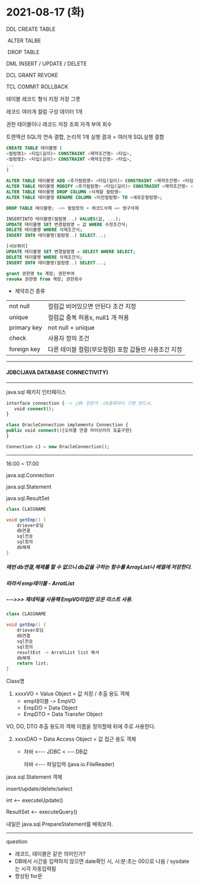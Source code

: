 # 2021-08-17 (화)



DDL CREATE TABLE

​         ALTER TALBE

​         DROP TABLE

DML INSERT / UPDATE / DELETE

DCL GRANT REVOKE

TCL COMMIT ROLLBACK



테이블 레코드 형식 지정 저장 그릇

레코드 여러개 컬럼 구성 데이터 1개

권한 테이블이나 레코드 저장 조회 자격 부여 회수

트랜잭션 SQL의 연속 결합, 논리적 1개 실행 결과 = 여러개 SQL실행 결함



```SQL
CREATE TABLE 테이블명 (
<컬럼명1> <타입(길이)> CONSTRAINT <제약조건명> <타입>,
<컬럼명2> <타입(길이)> CONSTRAINT <제약조건명> <타입>,
...
)
```

```SQL
ALTER TABLE 테이블명 ADD <추가컬럼명> <타입(길이)> CONSTRAINT <제약조건명> <타입>;
ALTER TABLE 테이블명 MODIFY <추가컬럼명> <타입(길이)> CONSTRAINT <제약조건명> <타입>;
ALTER TABLE 테이블명 DROP COLUMN <삭제할 컬럼명>
ALTER TABLE 테이블명 RENAME COLUMN <이전컬럼명> TO <새로운컬럼명>;

DROP TABLE 테이블명; ->> 컬럼정의 + 레코드삭제 => 영구삭제

INSERTINTO 테이블명(컬럼명...) VALUES(값, ...);
UPDATE 테이블명 SET 변경컬럼명 = 값 WHERE 수정조건식;
DELETE 테이블명 WHERE 삭제조건식;
INSERT INTO 테이블명(컬럼명..) SELECT...;

[서브쿼리]
UPDATE 테이블명 SET 변경컬럼명 = SELECT WHERE SELECT;
DELETE 테이블명 WHERE 삭제조건식;
INSERT INTO 테이블명(컬럼명..) SELECT...;

grant 권한명 to 계정; 권한부여
revoke 권한명 from 계정; 권한회수
```



- 제약조건 종류

|             |                                                      |
| ----------- | ---------------------------------------------------- |
| not null    | 컬럼값 비어있으면 안된다 조건 지정                   |
| unique      | 컬럼값 중복 허용x, null1 개 허용                     |
| primary key | not null + unique                                    |
| check       | 사용자 정의 조건                                     |
| foreign key | 다른 테이블 컬럼(부모컬럼) 포함 값들만 사용조건 지정 |

  

---



#### JDBC(JAVA DATABASE CONNECTIVITY)

---

java.sql 패키지 인터페이스

```sql
interface connection {--> jdk 전문가 .cb종류마다 구현 반드시.
   void connect();
}

class OracleConnection implements Connection {
public void connect(){오라클 연결 라이브러리 호출구현}
}

Connection c1 = new OracleConnection();
```







----

16:00 ~ 17:00 

java.sql.Connection

java.sql.Statement

java.sql.ResultSet





```java
class CLASSNAME

void getEmp() {
    driever로딩
    db연결
    sql전송
    sql정의
    db해제
}
```



##### 매번 db연결,해제를 할 수 없으니 db값을 구하는 함수를 ArrayList나 배열에 저장한다. 

##### 따라서 emp테이블 - ArratList<EmpVO> 

##### --->>> 제네릭을 사용해 EmpVO타입만 모은 리스트 사용.

```java
class CLASSNAME

void getEmp() {
    driever로딩
    db연결
    sql전송
    sql정의
    resultEst -> ArratList list 복사
    db해제
    return list;
}
```



Class명

1. xxxxVO = Value Object = 값 저장 / 추출 용도 객체 
   - emp테이블 -> EmpVO
   - EmpDO =  Data Object
   - EmpDTO = Data Transfer Object

VO, DO, DTO 추출 용도의 객체 이름을 정의할때 뒤에 주로 사용한다.



2. xxxxDAO = Data Access Object = 값 접근 용도 객체

   - 자바 <---  JDBC < --- DB값

     자바 <--- 파일입력 (java.io.FileReader)



java.sql.Statement 객체

insert/update/delete/select

int  <-- executeUpdate()

ResultSet <-- executeQuery()



내일은 java.sql.PrepareStatement를 배워보자.













---

question

- 레코드, 테이블은 같은 의미인가?
- DB에서 시간을 입력하지 않으면 date확인 시, 시:분:초는 00으로 나옴 / sysdate는 시각 자동입력됨
- 향상된 for문

